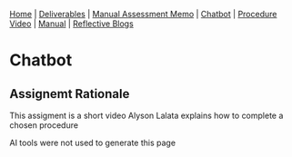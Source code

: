 [Home](index.md) | [Deliverables](deliverables.md) | [Manual Assessment Memo](manual_assessment_memo.md) | [Chatbot](chatbot.md) | [Procedure Video](procedure_video.md) | [Manual](manual.md) | [Reflective Blogs](reflective_blogs.md)

# Chatbot
## Assignemt Rationale
This assigment is a short video Alyson Lalata explains how to complete a chosen procedure

AI tools were not used to generate this page
